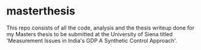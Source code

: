 # masterthesis
This repo consists of all the code, analysis and the thesis writeup done for my Masters thesis to be submitted at the University of Siena titled 'Measurement Issues in India's GDP A Synthetic Control Approach'.

